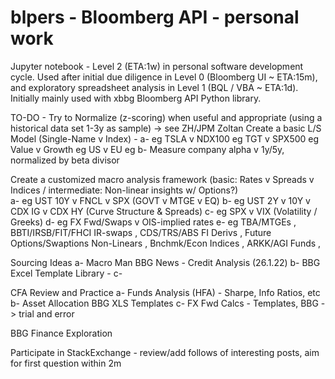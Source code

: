 # blpers - Bloomberg API - personal work

Jupyter notebook - Level 2 (ETA:1w) in personal software development cycle. Used after initial due diligence in Level 0 (Bloomberg UI ~ ETA:15m), and exploratory spreadsheet analysis in Level 1 (BQL / VBA ~ ETA:1d). Initially mainly used with xbbg Bloomberg API Python library.

TO-DO - Try to Normalize (z-scoring) when useful and appropriate (using a historical data set 1-3y as sample) -> see ZH/JPM Zoltan
Create a basic L/S Model (Single-Name v Index) - 
  a- eg TSLA v NDX100
     eg TGT v SPX500
     eg Value v Growth
     eg US v EU
     eg 
  b- Measure company alpha v 1y/5y, normalized by beta divisor
  
Create a customized macro analysis framework (basic: Rates v Spreads v Indices / intermediate: Non-linear insights w/ Options?)  
  a- eg UST 10Y v FNCL v SPX (GOVT v MTGE v EQ)
  b- eg UST 2Y v 10Y v CDX IG v CDX HY (Curve Structure & Spreads)
  c- eg SPX v VIX (Volatility / Greeks)
  d- eg FX Fwd/Swaps v OIS-implied rates
  e- eg TBA/MTGEs , BBTI/IRSB/FIT/FHCI IR-swaps , CDS/TRS/ABS FI Derivs , Future Options/Swaptions Non-Linears , Bnchmk/Econ Indices , ARKK/AGI Funds ,  

  
Sourcing Ideas
  a- Macro Man BBG News - Credit Analysis (26.1.22)
  b- BBG Excel Template Library -
  c-   

CFA Review and Practice
  a- Funds Analysis (HFA<GO>) - Sharpe, Info Ratios, etc
  b- Asset Allocation BBG XLS Templates
  c- FX Fwd Calcs - Templates, BBG -> trial and error
  

BBG Finance Exploration 
  
  
Participate in StackExchange - review/add follows of interesting posts, aim for first question within 2m

